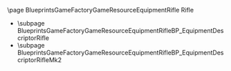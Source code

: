 \page BlueprintsGameFactoryGameResourceEquipmentRifle Rifle
- \subpage BlueprintsGameFactoryGameResourceEquipmentRifleBP_EquipmentDescriptorRifle
- \subpage BlueprintsGameFactoryGameResourceEquipmentRifleBP_EquipmentDescriptorRifleMk2
